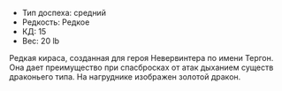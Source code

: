 
- Тип доспеха: средний
- Редкость: Редкое
- КД: 15
- Вес: 20 lb

Редкая кираса, созданная для героя Невервинтера по имени Тергон. Она дает преимущество при спасбросках от атак дыханием существ драконьего типа. На нагруднике изображен золотой дракон.